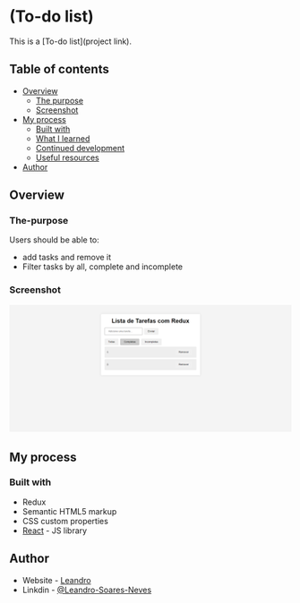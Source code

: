 # (To-do list)

This is a [To-do list](project link). 

## Table of contents

- [Overview](#overview)
  - [The purpose](#The-purpose)
  - [Screenshot](#screenshot)
- [My process](#my-process)
  - [Built with](#built-with)
  - [What I learned](#what-i-learned)
  - [Continued development](#continued-development)
  - [Useful resources](#useful-resources)
- [Author](#author)

## Overview

### The-purpose

Users should be able to:

- add tasks and remove it 
- Filter tasks by all, complete and incomplete

### Screenshot

![Screenshot](./src/assets/To-do-list.png)

## My process

### Built with

- Redux
- Semantic HTML5 markup
- CSS custom properties
- [React](https://reactjs.org/) - JS library


## Author

- Website - [Leandro](https://leandro-pixel.github.io/React-Portfolio/)
- Linkdin - [@Leandro-Soares-Neves](https://www.linkedin.com/in/leandro-soares-neves/)

